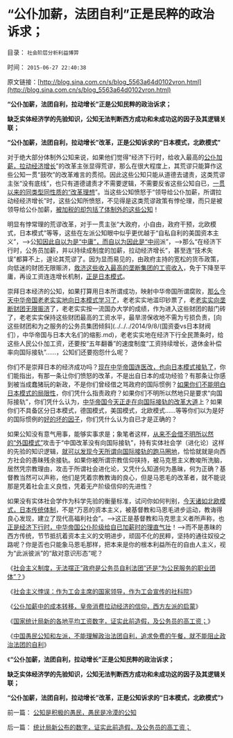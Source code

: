 # “公仆加薪，法团自利”正是民粹的政治诉求；

目录： `社会阶层分析利益博羿` 

时间： `2015-06-27 22:40:38` 

原文链接：[http://blog.sina.com.cn/s/blog_5563a64d0102vron.html](http://blog.sina.com.cn/s/blog_5563a64d0102vron.html)

**“公仆加薪，法团自利，拉动增长”正是公知民粹的政治诉求；**

**缺乏实体经济学的先验知识，公知无法判断西方成功和未成功这的因子及其逻辑关联；**

**“公仆加薪，法团自利，拉动增长”改革，正是公知诉求的“日本模式，北欧模式”**

对于绝大部分体制外公知来说，如果他们觉得“经济下行时，给收入最高的[公仆加薪，拉动经济增长](../../../2014/10/15/不宜对反腐败，寄予过高期望.md)”的改革主张显得荒谬，那么在很大程度上，其荒谬只能算作这些公知一贯“鼓吹”的改革难言的贯彻。因此这些公知只能从道德去谴责，这类荒谬主张“没有底线”，也只有道德谴责才不需要逻辑，不需要反省这些公知自已，[一贯以来的同类型同性质的“改革理想](../../../2014/8/27/日本模式带动着中国改革，成为国进民退的大倒退；.md)”。当这些公知愤怒于“领导给公仆加薪，所谓拉动经经济增长”时，这些公知所愤怒，不见得是这类荒谬政策有悖伦理，而只是被领导给公仆加薪，[被加税的却包括了体制外的这些公知](../../../2010/9/10/中国唯利是图的人太少了.md)！

明显有悖常理的荒谬改革，对于一贯主张“大政府，小自由，政府干预，北欧模式，日本模式”等等，这些在左派公知眼中似乎更优越于“自私自利的美国资本主义”，——>公[知因此自以为是“中庸”，而自以为因此是“中间](../../../2010/7/4/中庸之道“中间派”现象研讨目录集.md)派”，——>那么“在经济下行时，公务员加薪，并以持续成制度的加薪，拉动经济增长”，甚至连“技术失误”都算不上，遑论其荒谬了。因为显而易见的，由政府主持的宽松的货币政策，向低迷的财团无限赈济，[救济这些收入最高的垄断集团的工资收入](../../../2014/9/6/日本模式的行政垄断不除，所有改革都是换汤不换药.md)，免于下降至平庸，再设工资连连增长机制，[正是日本模式](../../../2010/6/21/中国应该升值人民币成为美元逆差国.md)。

崇拜日本经济的公知，如果打算用日本所谓成功，映射中华帝国所谓腐败，[那么今天中华帝国老老实实地向日本模式学习了](../../../2014/11/5/日本模式在中国的几个阶段性“周期”.md)，老老实实地滥印钞票了，老[老实实向垄断财团无限赈济](../../../2014/11/2/日本和中国GDP奇迹模式的局限性.md)了，老老实实按一流国办大学的成绩，作为进入这些财团的敲门砖了，老老实实保持这些财团最高的工资水平，最旱涝保收地不需为亏损负责，[向这些财团和为之服务的公务员集团倾斜](../../../2014/9/8/(国资委vs日本财阀们），中华帝国与日本大名们的缩影.md)，老老实实地在经济下行全民萧条时，给这些人民公仆加工资，还要按“五年翻番”的速度制度“工资持续增长，退休金补偿率向国际接轨”……，公知们还要抱怨什么呢？

你们不是崇拜日本的经济成功吗？[现在中华帝国连医改，也向日本模式接轨了](../../../2014/11/12/请自我评估，您可以从“日本模式”的医改中得到好处吗？.md)，你们能指出，有那一条让你们愤怒的改革，不是出自日本的成功经验？有那条让你感到被当成蠢猪玩的新政，不是你们曾经借之骂政府的国际惯例？[如果你们不能明白日本模式的局限性](../../../2014/11/8/各国坚持传统特色下，“向发达学习”的改革都已达边际.md)，你们凭什么指责政府？如果你们不明所以然地只是要求“向国际接轨”，你们凭什么认为，[中华帝国今天正走在向国际接轨的改革大道](../../../2014/8/25/为什么日本的北欧模式，赤字大大少于美国和欧洲？.md)上？如果你们不具备区分日本模式，德国模式，美国模式，北欧模式……等等你们以为是好的国际惯例的[好的坏的因子](../../../2015/6/13/传统文化缺乏科学的技术手段，不能识别好与坏的因子.md)，你们凭什么认为自已才是正确的？

如果公知没有意气用事，能够实事求是；象笔者这样，[从来不会借不明所以然的“外国模式”](../../../2014/11/11/（日本模式＋中国特色）的医改后“看病更难，更贵”.md)攻击于“中国改革没有向国际接轨”，持有实体社会学（进化论）这样的先验的知识逻辑，[就可以发现今天所谓向国际接轨的跑马圈地](../../../2014/12/9/中国政策面最大特色是不透明；.md)，恰恰就就是向西方社会的愚昧残余接轨。如果你被所谓宗教信仰挟持，被马克思主义教唆所洗脑，居然凭宗教理由，攻击于所谓社会进化论，又凭什么知道何为愚昧，何为正确？基督教当然可以声称，他们是凭着宗教教诲的良心，但是马恩毛的改革者，就不能说那是凭着社会主义良性，凭着无产阶级信仰的先进性？

如果没有实体社会学作为科学先验的衡量标准，试问你如何判别，[今天诸如北欧模式，日本传统体制](../../../2014/10/20/从企业的两个冲突属性，理解日本和苏联的失败，美国的成功.md)，不是“万恶的资本主义，被基督教和马恩毛进步运动，教诲得良心发现，建立了现代高福利社会”。——>这正是基督教和马克思主义者所声称，也[正是经济下行时，中华帝国公仆阶级给自已加薪时的理直气壮](../../../2015/6/17/经济下行时公仆加薪，恐怕只是滥用公权的自利.md)！——>而不是愚昧的西方传统，节节抵抗着资本主义的文明进步，顽固不化的民粹，坚持的通往奴役之路呢？你是否也只能象马恩毛那样，把本来是你的根本利益所在的自由人主义，视为“此派彼派”的“敌对意识形态”呢？

《[社会主义制度，无法摆正“政府是公务员自利法团”还是“为公民服务的职业团体”？](../../../2015/6/22/东西方文明的差别，如何面对凯恩斯主义的荒谬；.md)》

《[社会主义悖误：作为工会主席的国家领导，作为工会宣传的社科院](../../../2015/6/23/作为工会主席的国家领导，作为工会宣传的社科院.md)》

《[公仆加薪中的成本转移，皇帝消费拉动经济的信仰，西方左派的启蒙](../../../2015/6/24/公仆加薪中的成本转移，政治赌博的高杠杆；.md)》

《[国家统计局新的各地平均工资数字，证实此前造假，及公务员的高工资；](../../../2015/6/25/统计局新公布的数字，证实此前造假，及公务员的高工资；.md)》

《[中国愚民公知和左派，不能理解政治法团自利，追求免费的午餐，就不能阻止政治法团的自利](../../../2015/6/26/“公仆加薪，拉动经济”改革论，提醒公众“政府法团的自利特权”.md)》

《**“公仆加薪，法团自利，拉动增长”正是公知民粹的政治诉求；**

**缺乏实体经济学的先验知识，公知无法判断西方成功和未成功这的因子及其逻辑关联；**

**“公仆加薪，法团自利，拉动增长”改革，正是公知诉求的“日本模式，北欧模式”**》

前一篇： [公知是积极的愚民，愚民是冷漠的公知](../../../2015/6/28/公知是积极的愚民，愚民是冷漠的公知.md)

后一篇： [统计局新公布的数字，证实此前造假，及公务员的高工资；](../../../2015/6/25/统计局新公布的数字，证实此前造假，及公务员的高工资；.md)


